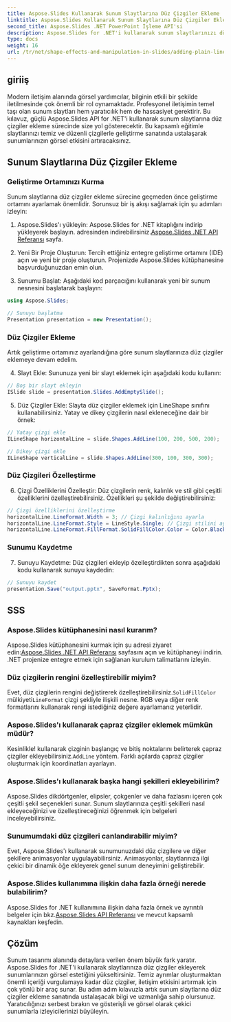 ```yaml
---
title: Aspose.Slides Kullanarak Sunum Slaytlarına Düz Çizgiler Ekleme
linktitle: Aspose.Slides Kullanarak Sunum Slaytlarına Düz Çizgiler Ekleme
second_title: Aspose.Slides .NET PowerPoint İşleme API'si
description: Aspose.Slides for .NET'i kullanarak sunum slaytlarınızı düz çizgiler ekleyerek nasıl geliştireceğinizi öğrenin. Adım adım talimatlar ve kaynak kodu örnekleri içeren bu kapsamlı kılavuzu izleyin.
type: docs
weight: 16
url: /tr/net/shape-effects-and-manipulation-in-slides/adding-plain-lines/
---
```


## giriiş

Modern iletişim alanında görsel yardımcılar, bilginin etkili bir şekilde iletilmesinde çok önemli bir rol oynamaktadır. Profesyonel iletişimin temel taşı olan sunum slaytları hem yaratıcılık hem de hassasiyet gerektirir. Bu kılavuz, güçlü Aspose.Slides API for .NET'i kullanarak sunum slaytlarına düz çizgiler ekleme sürecinde size yol gösterecektir. Bu kapsamlı eğitimle slaytlarınızı temiz ve düzenli çizgilerle geliştirme sanatında ustalaşarak sunumlarınızın görsel etkisini artıracaksınız.

## Sunum Slaytlarına Düz Çizgiler Ekleme

### Geliştirme Ortamınızı Kurma

Sunum slaytlarına düz çizgiler ekleme sürecine geçmeden önce geliştirme ortamını ayarlamak önemlidir. Sorunsuz bir iş akışı sağlamak için şu adımları izleyin:

1.  Aspose.Slides'ı yükleyin: Aspose.Slides for .NET kitaplığını indirip yükleyerek başlayın. adresinden indirebilirsiniz.[Aspose.Slides .NET API Referansı](https://reference.aspose.com/slides/net/) sayfa.

2. Yeni Bir Proje Oluşturun: Tercih ettiğiniz entegre geliştirme ortamını (IDE) açın ve yeni bir proje oluşturun. Projenizde Aspose.Slides kütüphanesine başvurduğunuzdan emin olun.

3. Sunumu Başlat: Aşağıdaki kod parçacığını kullanarak yeni bir sunum nesnesini başlatarak başlayın:

```csharp
using Aspose.Slides;

// Sunuyu başlatma
Presentation presentation = new Presentation();
```

### Düz Çizgiler Ekleme

Artık geliştirme ortamınız ayarlandığına göre sunum slaytlarınıza düz çizgiler eklemeye devam edelim.

4. Slayt Ekle: Sununuza yeni bir slayt eklemek için aşağıdaki kodu kullanın:

```csharp
// Boş bir slayt ekleyin
ISlide slide = presentation.Slides.AddEmptySlide();
```

5. Düz Çizgiler Ekle: Slayta düz çizgiler eklemek için LineShape sınıfını kullanabilirsiniz. Yatay ve dikey çizgilerin nasıl ekleneceğine dair bir örnek:

```csharp
// Yatay çizgi ekle
ILineShape horizontalLine = slide.Shapes.AddLine(100, 200, 500, 200);

// Dikey çizgi ekle
ILineShape verticalLine = slide.Shapes.AddLine(300, 100, 300, 300);
```

### Düz Çizgileri Özelleştirme

6. Çizgi Özelliklerini Özelleştir: Düz çizgilerin renk, kalınlık ve stil gibi çeşitli özelliklerini özelleştirebilirsiniz. Özellikleri şu şekilde değiştirebilirsiniz:

```csharp
// Çizgi özelliklerini özelleştirme
horizontalLine.LineFormat.Width = 3; // Çizgi kalınlığını ayarla
horizontalLine.LineFormat.Style = LineStyle.Single; // Çizgi stilini ayarla
horizontalLine.LineFormat.FillFormat.SolidFillColor.Color = Color.Black; // Çizgi rengini ayarla
```

### Sunumu Kaydetme

7. Sunuyu Kaydetme: Düz çizgileri ekleyip özelleştirdikten sonra aşağıdaki kodu kullanarak sunuyu kaydedin:

```csharp
// Sunuyu kaydet
presentation.Save("output.pptx", SaveFormat.Pptx);
```

## SSS

### Aspose.Slides kütüphanesini nasıl kurarım?
 Aspose.Slides kütüphanesini kurmak için şu adresi ziyaret edin:[Aspose.Slides .NET API Referansı](https://reference.aspose.com/slides/net/) sayfasını açın ve kütüphaneyi indirin. .NET projenize entegre etmek için sağlanan kurulum talimatlarını izleyin.

### Düz çizgilerin rengini özelleştirebilir miyim?
 Evet, düz çizgilerin rengini değiştirerek özelleştirebilirsiniz.`SolidFillColor` mülkiyeti`LineFormat` çizgi şekliyle ilişkili nesne. RGB veya diğer renk formatlarını kullanarak rengi istediğiniz değere ayarlamanız yeterlidir.

### Aspose.Slides'ı kullanarak çapraz çizgiler eklemek mümkün müdür?
 Kesinlikle! kullanarak çizginin başlangıç ve bitiş noktalarını belirterek çapraz çizgiler ekleyebilirsiniz.`AddLine` yöntem. Farklı açılarda çapraz çizgiler oluşturmak için koordinatları ayarlayın.

### Aspose.Slides'ı kullanarak başka hangi şekilleri ekleyebilirim?
Aspose.Slides dikdörtgenler, elipsler, çokgenler ve daha fazlasını içeren çok çeşitli şekil seçenekleri sunar. Sunum slaytlarınıza çeşitli şekilleri nasıl ekleyeceğinizi ve özelleştireceğinizi öğrenmek için belgeleri inceleyebilirsiniz.

### Sunumumdaki düz çizgileri canlandırabilir miyim?
Evet, Aspose.Slides'ı kullanarak sunumunuzdaki düz çizgilere ve diğer şekillere animasyonlar uygulayabilirsiniz. Animasyonlar, slaytlarınıza ilgi çekici bir dinamik öğe ekleyerek genel sunum deneyimini geliştirebilir.

### Aspose.Slides kullanımına ilişkin daha fazla örneği nerede bulabilirim?
 Aspose.Slides for .NET kullanımına ilişkin daha fazla örnek ve ayrıntılı belgeler için bkz.[Aspose.Slides API Referansı](https://reference.aspose.com/slides/net/) ve mevcut kapsamlı kaynakları keşfedin.

## Çözüm

Sunum tasarımı alanında detaylara verilen önem büyük fark yaratır. Aspose.Slides for .NET'i kullanarak slaytlarınıza düz çizgiler ekleyerek sunumlarınızın görsel estetiğini yükseltirsiniz. Temiz ayrımlar oluşturmaktan önemli içeriği vurgulamaya kadar düz çizgiler, iletişim etkisini artırmak için çok yönlü bir araç sunar. Bu adım adım kılavuzla artık sunum slaytlarına düz çizgiler ekleme sanatında ustalaşacak bilgi ve uzmanlığa sahip olursunuz. Yaratıcılığınızı serbest bırakın ve gösterişli ve görsel olarak çekici sunumlarla izleyicilerinizi büyüleyin.